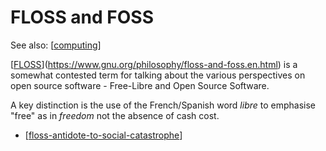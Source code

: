 <!--
 Copyright (C) 2023 David Jones
 
 This file is part of memex.
 
 memex is free software: you can redistribute it and/or modify
 it under the terms of the GNU General Public License as published by
 the Free Software Foundation, either version 3 of the License, or
 (at your option) any later version.
 
 memex is distributed in the hope that it will be useful,
 but WITHOUT ANY WARRANTY; without even the implied warranty of
 MERCHANTABILITY or FITNESS FOR A PARTICULAR PURPOSE.  See the
 GNU General Public License for more details.
 
 You should have received a copy of the GNU General Public License
 along with memex.  If not, see <http://www.gnu.org/licenses/>.
-->

# FLOSS and FOSS 

See also: [[computing]]

[[FLOSS]](https://www.gnu.org/philosophy/floss-and-foss.en.html) is a somewhat contested term for talking about the various perspectives on open source software - Free-Libre and Open Source Software.

A key distinction is the use of the French/Spanish word _libre_ to emphasise "free" as in _freedom_ not the absence of cash cost.


- [[floss-antidote-to-social-catastrophe]]


[//begin]: # "Autogenerated link references for markdown compatibility"
[computing]: computing "Computing"
[FLOSS]: floss "FLOSS and FOSS"
[floss-antidote-to-social-catastrophe]: floss-antidote-to-social-catastrophe "floss-antidote-to-social-catastrophe"
[//end]: # "Autogenerated link references"